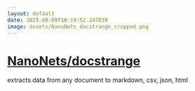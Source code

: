 ```yaml
---
layout: default
date: 2025-08-09T10:19:52.247839
image: assets/NanoNets_docstrange_cropped.png
---
```


# [NanoNets/docstrange](https://github.com/NanoNets/docstrange)

extracts data from any document to markdown, csv, json, html
